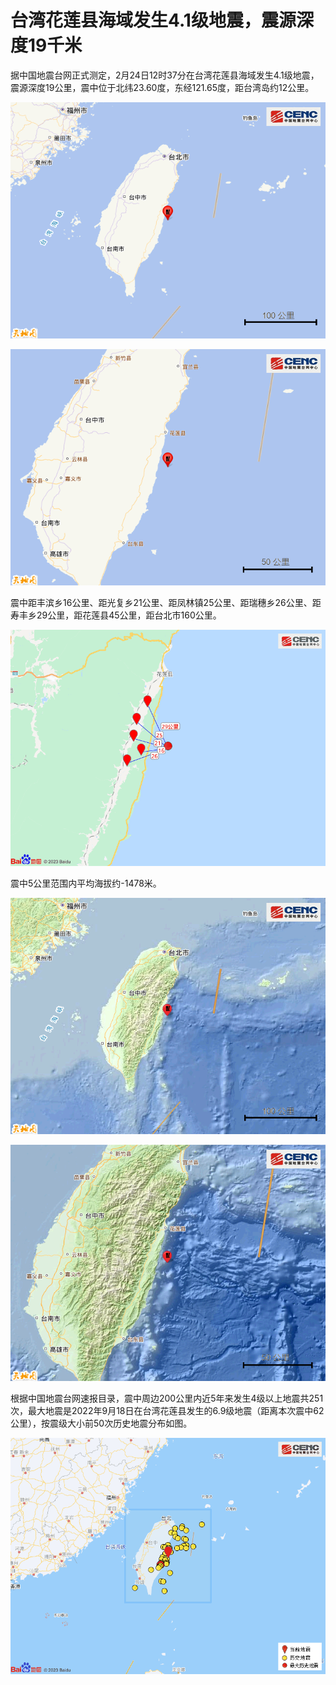 # 台湾花莲县海域发生4.1级地震，震源深度19千米

据中国地震台网正式测定，2月24日12时37分在台湾花莲县海域发生4.1级地震，震源深度19公里，震中位于北纬23.60度，东经121.65度，距台湾岛约12公里。

![bc81c7d58cec005b3cc502761653e547.jpg](https://raw.githubusercontent.com/qqhsx/qqnews_image/main/2024/02/24/台湾花莲县海域发生4.1级地震，震源深度19千米/bc81c7d58cec005b3cc502761653e547.jpg)

![a19e64178c223231f015fe8fda855243.jpg](https://raw.githubusercontent.com/qqhsx/qqnews_image/main/2024/02/24/台湾花莲县海域发生4.1级地震，震源深度19千米/a19e64178c223231f015fe8fda855243.jpg)

震中距丰滨乡16公里、距光复乡21公里、距凤林镇25公里、距瑞穗乡26公里、距寿丰乡29公里，距花莲县45公里，距台北市160公里。

![597c54e7fe2c63a0feb1207b53e9ae72.jpg](https://raw.githubusercontent.com/qqhsx/qqnews_image/main/2024/02/24/台湾花莲县海域发生4.1级地震，震源深度19千米/597c54e7fe2c63a0feb1207b53e9ae72.jpg)

震中5公里范围内平均海拔约-1478米。

![2d7c772c4456ebef81a934b4ecada681.jpg](https://raw.githubusercontent.com/qqhsx/qqnews_image/main/2024/02/24/台湾花莲县海域发生4.1级地震，震源深度19千米/2d7c772c4456ebef81a934b4ecada681.jpg)

![01be4fadc87aec7ab282c0b775339eae.jpg](https://raw.githubusercontent.com/qqhsx/qqnews_image/main/2024/02/24/台湾花莲县海域发生4.1级地震，震源深度19千米/01be4fadc87aec7ab282c0b775339eae.jpg)

根据中国地震台网速报目录，震中周边200公里内近5年来发生4级以上地震共251次，最大地震是2022年9月18日在台湾花莲县发生的6.9级地震（距离本次震中62公里），按震级大小前50次历史地震分布如图。

![715fbad5f8a128dbfc869fc1c2109429.jpg](https://raw.githubusercontent.com/qqhsx/qqnews_image/main/2024/02/24/台湾花莲县海域发生4.1级地震，震源深度19千米/715fbad5f8a128dbfc869fc1c2109429.jpg)

